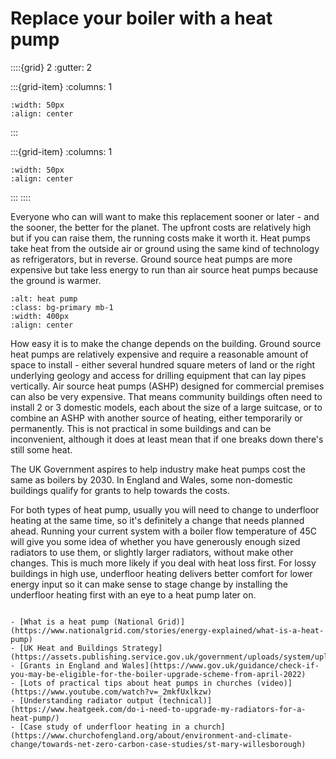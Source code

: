 # Replace your boiler with a heat pump	

<!-- - 5 star, £££££ -->

::::{grid} 2
:gutter: 2

:::{grid-item}
:columns: 1
```{image} ../images/cost-5.jpg
:width: 50px
:align: center
```
:::

:::{grid-item}
:columns: 1 
```{image} ../images/5-star.jpg
:width: 50px
:align: center
```
:::
::::


Everyone who can will want to make this replacement sooner or later - and the sooner, the better for the planet. The upfront costs are relatively high but if you can raise them, the running costs make it worth it.   Heat pumps take heat from the outside air or ground using the same kind of technology as refrigerators, but in reverse.  Ground source heat pumps are more expensive but take less energy to run than air source heat pumps because the ground is warmer.

```{image} https://upload.wikimedia.org/wikipedia/commons/thumb/9/94/Outunit_of_heat_pump.jpg/576px-Outunit_of_heat_pump.jpg
:alt: heat pump
:class: bg-primary mb-1
:width: 400px
:align: center
```

How easy it is to make the change depends on the building. Ground source heat pumps are relatively expensive and require a reasonable amount of space to install - either several hundred square meters of land or the right underlying geology and access for drilling equipment that can lay pipes vertically. Air source heat pumps (ASHP) designed for commercial premises can also be very expensive. That means community buildings often need to install 2 or 3 domestic models, each about the size of a large suitcase, or to combine an ASHP with another source of heating, either temporarily or permanently. This is not practical in some buildings and can be inconvenient, although it does at least mean that if one breaks down there's still some heat.

The UK Government aspires to help industry make heat pumps cost the same as boilers by 2030.  In England and Wales, some non-domestic buildings qualify for grants to help towards the costs.  

For both types of heat pump, usually you will need to change to underfloor heating at the same time, so it's definitely a change that needs planned ahead.  Running your current system with a boiler flow temperature of 45C will give you some idea of whether you have generously enough sized radiators to use them, or slightly larger radiators, without make other changes.  This is much more likely if you deal with heat loss first.  For lossy buildings in high use, underfloor heating delivers better comfort for lower energy input so it can make sense to stage change by installing the underfloor heating first with an eye to a heat pump later on.



```{admonition} More information

- [What is a heat pump (National Grid)](https://www.nationalgrid.com/stories/energy-explained/what-is-a-heat-pump)
- [UK Heat and Buildings Strategy](https://assets.publishing.service.gov.uk/government/uploads/system/uploads/attachment_data/file/1044598/6.7408_BEIS_Clean_Heat_Heat___Buildings_Strategy_Stage_2_v5_WEB.pdf)
- [Grants in England and Wales](https://www.gov.uk/guidance/check-if-you-may-be-eligible-for-the-boiler-upgrade-scheme-from-april-2022)
- [Lots of practical tips about heat pumps in churches (video)](https://www.youtube.com/watch?v=_2mkfUxlkzw)
- [Understanding radiator output (technical)](https://www.heatgeek.com/do-i-need-to-upgrade-my-radiators-for-a-heat-pump/)
- [Case study of underfloor heating in a church](https://www.churchofengland.org/about/environment-and-climate-change/towards-net-zero-carbon-case-studies/st-mary-willesborough)
```
